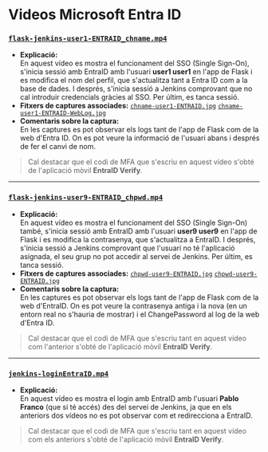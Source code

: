 # Videos Microsoft Entra ID 

### [`flask-jenkins-user1-ENTRAID_chname.mp4`](https://github.com/pablofc18/myApp/blob/master/videos/EntraID/flask-jenkins-user1-ENTRAID_chname.mp4)

- **Explicació:**  
  En aquest vídeo es mostra el funcionament del SSO (Single Sign-On), s'inicia sessió amb EntraID amb l'usuari **user1 user1** en l'app de Flask i es modifica el nom del perfil, que s'actualitza tant a Entra ID com a la base de dades. I després, s'inicia sessió a Jenkins comprovant que no cal introduir credencials gràcies al SSO. Per últim, es tanca sessió.
- **Fitxers de captures associades:** [`chname-user1-ENTRAID.jpg`](https://github.com/pablofc18/myApp/blob/master/videos/EntraID/chname-user1-ENTRAID.jpg) [`chname-user1-ENTRAID-WebLog.jpg`](https://github.com/pablofc18/myApp/blob/master/videos/EntraID/chname-user1-ENTRAID-WebLog.jpg) 
- **Comentaris sobre la captura:**  
  En les captures es pot observar els logs tant de l'app de Flask com de la web d'Entra ID. On es pot veure la informació de l'usuari abans i després de fer el canvi de nom.

> Cal destacar que el codi de MFA que s'escriu en aquest vídeo s'obté de l'aplicació mòvil **EntraID Verify**.

---

### [`flask-jenkins-user9-ENTRAID_chpwd.mp4`](https://github.com/pablofc18/myApp/blob/master/videos/EntraID/flask-jenkins-user9-ENTRAID_chpwd.mp4)

- **Explicació:**  
  En aquest vídeo es mostra el funcionament del SSO (Single Sign-On) també, s'inicia sessió amb EntraID amb l'usuari **user9 user9** en l'app de Flask i es modifica la contrasenya, que s'actualitza a EntraID. I després, s'inicia sessió a Jenkins comprovant que l'usuari no té l'aplicació asignada, el seu grup no pot accedir al servei de Jenkins. Per últim, es tanca sessió.
- **Fitxers de captures associades:** [`chpwd-user9-ENTRAID.jpg`](https://github.com/pablofc18/myApp/blob/master/videos/EntraID/chpwd-user9-ENTRAID-WebLog.jpg) [`chpwd-user9-ENTRAID.jpg`](https://github.com/pablofc18/myApp/blob/master/videos/EntraID/chpwd-user9-ENTRAID-WebLog.jpg)
- **Comentaris sobre la captura:**  
  En les captures es pot observar els logs tant de l'app de Flask com de la web d'EntraID. On es pot veure la contrasenya antiga i la nova (en un entorn real no s'hauria de mostrar) i el ChangePassword al log de la web d'Entra ID.

> Cal destacar que el codi de MFA que s'escriu tant en aquest vídeo com l'anterior s'obté de l'aplicació mòvil **EntraID Verify**.

---

### [`jenkins-loginEntraID.mp4`](https://github.com/pablofc18/myApp/blob/master/videos/EntraID/jenkins-loginEntraID.mp4)

- **Explicació:**  
  En aquest vídeo es mostra el login amb EntraID amb l'usuari **Pablo Franco** (que si té accés) des del servei de Jenkins, ja que en els anteriors dos vídeos no es pot observar com et redirecciona a EntraID.

> Cal destacar que el codi de MFA que s'escriu tant en aquest vídeo com els anteriors s'obté de l'aplicació mòvil **EntraID Verify**.
